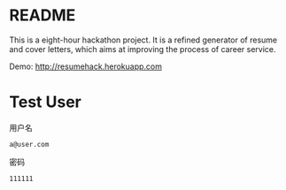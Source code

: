 # README

This is a eight-hour hackathon project. It is a refined generator of resume and cover letters, which aims at improving the process of career service.

Demo:
http://resumehack.herokuapp.com

# Test User

用户名
```
a@user.com
```

密码
```
111111
```


